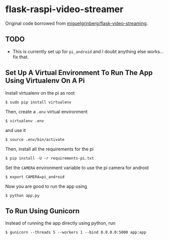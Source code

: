 flask-raspi-video-streamer
=====================

Original code borrowed from [miguelgrinberg/flask-video-streaming](https://github.com/miguelgrinberg/flask-video-streaming).

TODO
----
- This is currently set up for `pi_android` and I doubt anything else works... fix that.


Set Up A Virtual Environment To Run The App Using Virtualenv On A Pi
--------------------------------------------------------------------

Install virtualenv on the pi as root
```
$ sudo pip install virtualenv
```

Then, create a `.env` virtual environment
```
$ virtualenv .env
```
and use it
```
$ source .env/bin/activate
```

Then, install all the requirements for the pi
```
$ pip install -U -r requirements-pi.txt
```

Set the `CAMERA` environment variable to use the pi camera for android
```
$ export CAMERA=pi_android
```

Now you are good to run the app using
```
$ python app.py
```


To Run Using Gunicorn
---------------------
Instead of running the app directly using python, run
```
$ gunicorn --threads 5 --workers 1 --bind 0.0.0.0:5000 app:app
```